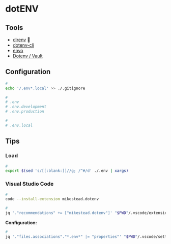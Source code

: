 # dotENV

<!--
DB_USERNAME filetype:env
-->

## Tools

- [direnv](/direnv.md) 🌟
- [dotenv-cli](/dotenv/cli.md)
- [envo](/envo.md)
- [Dotenv / Vault](https://vault.dotenv.org)

## Configuration

```sh
#
echo '/.env*.local' >> ./.gitignore

#
# .env
# .env.development
# .env.production

#
# .env.local
```

## Tips

### Load

```sh
#
export $(sed 's/[[:blank:]]//g; /^#/d' ./.env | xargs)
```

### Visual Studio Code

```sh
#
code --install-extension mikestead.dotenv

#
jq '."recommendations" += ["mikestead.dotenv"]' "$PWD"/.vscode/extensions.json | sponge "$PWD"/.vscode/extensions.json
```

**Configuration:**

```sh
#
jq '."files.associations"."*.env*" |= "properties"' "$PWD"/.vscode/settings.json | sponge "$PWD"/.vscode/settings.json
```
